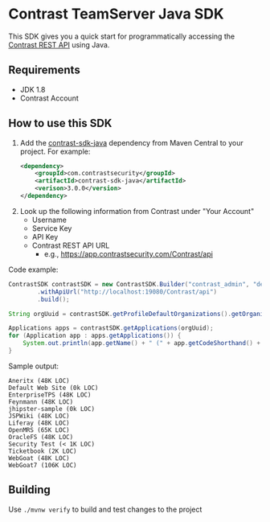 # Contrast TeamServer Java SDK

This SDK gives you a quick start for programmatically accessing the [Contrast REST API](https://docs.contrastsecurity.com/tools-about.html#api-about) using Java.


## Requirements

* JDK 1.8
* Contrast Account


## How to use this SDK

1. Add the
   [contrast-sdk-java](https://search.maven.org/artifact/com.contrastsecurity/contrast-sdk-java)
   dependency from Maven Central to your project. For example:
    ```xml
    <dependency>
        <groupId>com.contrastsecurity</groupId>
        <artifactId>contrast-sdk-java</artifactId>
        <verison>3.0.0</version>
    </dependency>
    ```
1. Look up the following information from Contrast under "Your Account"
    * Username
    * Service Key
    * API Key
    * Contrast REST API URL
        * e.g., https://app.contrastsecurity.com/Contrast/api

Code example:

```java
ContrastSDK contrastSDK = new ContrastSDK.Builder("contrast_admin", "demo", "demo")
        .withApiUrl("http://localhost:19080/Contrast/api")
        .build();

String orgUuid = contrastSDK.getProfileDefaultOrganizations().getOrganization().getOrgUuid();

Applications apps = contrastSDK.getApplications(orgUuid);
for (Application app : apps.getApplications()) {
    System.out.println(app.getName() + " (" + app.getCodeShorthand() + " LOC)");
}
```

Sample output:
```
Aneritx (48K LOC)
Default Web Site (0k LOC)
EnterpriseTPS (48K LOC)
Feynmann (48K LOC)
jhipster-sample (0k LOC)
JSPWiki (48K LOC)
Liferay (48K LOC)
OpenMRS (65K LOC)
OracleFS (48K LOC)
Security Test (< 1K LOC)
Ticketbook (2K LOC)
WebGoat (48K LOC)
WebGoat7 (106K LOC)
```

## Building

Use `./mvnw verify` to build and test changes to the project
